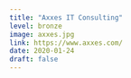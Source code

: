 ```yaml
---
title: "Axxes IT Consulting"
level: bronze
image: axxes.jpg
link: https://www.axxes.com/
date: 2020-01-24
draft: false
---
```



